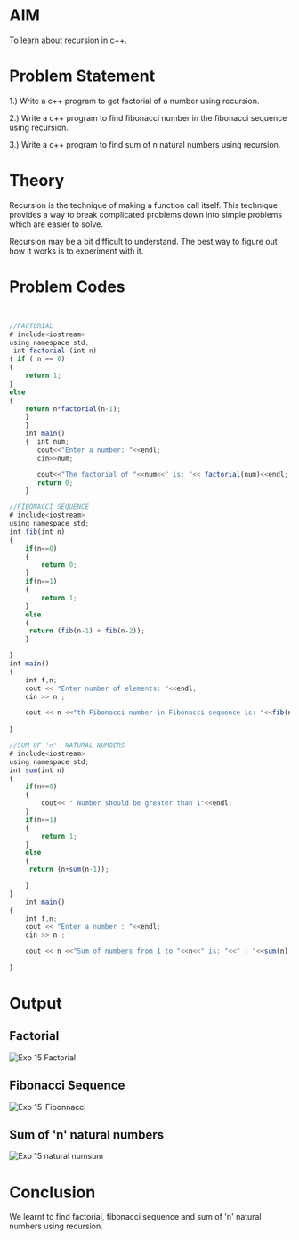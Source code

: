 # AIM
To learn about recursion in c++.

# Problem Statement
1.) Write a c++ program to get factorial of a number using recursion.

2.) Write a c++ program to find fibonacci number in the fibonacci sequence using recursion.

3.) Write a c++ program to find sum of n natural numbers using recursion.

# Theory

Recursion is the technique of making a function call itself. This technique provides a way to break complicated problems down into simple problems which are easier to solve.

Recursion may be a bit difficult to understand. The best way to figure out how it works is to experiment with it.


# Problem Codes
```javascript


//FACTORIAL
# include<iostream>
using namespace std;
 int factorial (int n)
{ if ( n == 0)
{
    return 1;
}
else 
{
    return n*factorial(n-1);
    }
    }
    int main()
    {  int num;
       cout<<"Enter a number: "<<endl;
       cin>>num;

       cout<<"The factorial of "<<num<<" is: "<< factorial(num)<<endl;
       return 0;
    }

//FIBONACCI SEQUENCE
# include<iostream>
using namespace std;
int fib(int n)
{
    if(n==0)
    {
        return 0;
    }
    if(n==1)
    {
        return 1;
    }
    else
    {
     return (fib(n-1) + fib(n-2));
    }

}
int main()
{
    int f,n;
    cout << "Enter number of elements: "<<endl;
    cin >> n ;

    cout << n <<"th Fibonacci number in Fibonacci sequence is: "<<fib(n) ;
 
}

//SUM OF 'n'  NATURAL NUMBERS
# include<iostream>
using namespace std;
int sum(int n)
{
    if(n==0)
    {
        cout<< " Number should be greater than 1"<<endl;
    }
    if(n==1)
    {
        return 1;
    }
    else
    {
     return (n+sum(n-1));

    }
}
    int main()
{
    int f,n;
    cout << "Enter a number : "<<endl;
    cin >> n ;

    cout << n <<"Sum of numbers from 1 to "<<n<<" is: "<<" : "<<sum(n) ;
 
}
```
# Output
## Factorial
![Exp 15 Factorial](https://github.com/user-attachments/assets/2d5074b9-2213-4bfe-9211-91b3e46516c1)

## Fibonacci Sequence
![Exp 15-Fibonnacci](https://github.com/user-attachments/assets/f4549c04-68be-4cdc-b08e-745a60ef140b)

## Sum of 'n' natural numbers
![Exp 15 natural numsum](https://github.com/user-attachments/assets/e025f2b4-ad7d-4dea-9974-4ab9e826b716)
# Conclusion

We learnt to find factorial, fibonacci sequence and sum of 'n' natural numbers using recursion.


